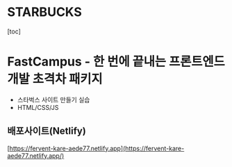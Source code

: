 # STARBUCKS

[toc]

# FastCampus - 한 번에 끝내는 프론트엔드 개발 초격차 패키지

- 스타벅스 사이트 만들기 실습
- HTML/CSS/JS



## 배포사이트(Netlify)

[https://fervent-kare-aede77.netlify.app](https://fervent-kare-aede77.netlify.app/)



